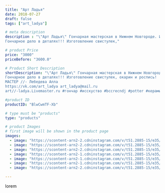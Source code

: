 ```yaml
---
title: "Арт Ладья"
date: 2018-07-27
draft: false
tags: ["art_ladya"]

# meta description
description : "\"Арт Ладья\" Гончарная мастерская в Нижнем Новгороде. Изготовление керамики и мастер//-классы по обучению. 
Гончарное дело в деталях!!! Изготовление свистулек,"

# product Price
price: "3000"
priceBefore: "3600.0"

# Product Short Description
shortDescription: "\"Арт Ладья\" Гончарная мастерская в Нижнем Новгороде. Изготовление керамики и мастер//-классы по обучению. 
Гончарное дело в деталях!!! Изготовление свистулек, окарин и роспись! 
МАСТЕР //- Лебедева Алла
https://vk.com/art_ladya art_ladya@mail.ru 
art//-ladya.Livemaster.ru #гончар #исскуство #bccrecndj #potter #керамикадляинтерьера #керамикаручнаяработа #гончарнаямастерская #керамиканазаказ #handmade #craftsman #керамика #painter #эксклюзивнаякерамика #dishes #decor #ceramicar #nntoday #claygoods #whistle #earthenware #ceramic #design #роспись #magic #свистулька #ceramicart #ocarina #окарина #clay #авторскаякерамика"

#product ID
productID: "BlwCwmTF-Xb"

# type must be "products"
type: "products"

# product Images
# first image will be shown in the product page
images:
  - image: "https://scontent-arn2-2.cdninstagram.com/v/t51.2885-15/e35/41033181_283165925625476_778435854300348416_n.jpg?se=8&tp=1&_nc_ht=scontent-arn2-2.cdninstagram.com&_nc_cat=108&_nc_ohc=KqgZgscRiPQAX94sHWz&ccb=7-4&oh=c5f7202f13865f548daf52a15e7091a6&oe=6085404B&_nc_sid=83d603&ig_cache_key=MTgzMjk3Njg4MTU4MDAwMTY4Mg%3D%3D.2-ccb7-4"
  - image: "https://scontent-arn2-2.cdninstagram.com/v/t51.2885-15/e35/40631372_168034647381053_2886724077433651200_n.jpg?se=8&tp=1&_nc_ht=scontent-arn2-2.cdninstagram.com&_nc_cat=105&_nc_ohc=0aPJM8kDjKAAX9Mr7C-&ccb=7-4&oh=824998d2862d67307c8ab911b8017127&oe=60832A6C&_nc_sid=83d603&ig_cache_key=MTgzMjk3Njg5MTk5ODY2MzI5Mw%3D%3D.2-ccb7-4"
  - image: "https://scontent-arn2-2.cdninstagram.com/v/t51.2885-15/e35/40034196_1418293831637945_5820542935124410368_n.jpg?se=8&tp=1&_nc_ht=scontent-arn2-2.cdninstagram.com&_nc_cat=105&_nc_ohc=hGXQDeJtvGEAX9rtmZt&ccb=7-4&oh=07734881a752a9c0fb6d3e3709acb1fa&oe=6083E90F&_nc_sid=83d603&ig_cache_key=MTgzMjk3NjkwMTMwMTc3NjM5Nw%3D%3D.2-ccb7-4"
  - image: "https://scontent-arn2-1.cdninstagram.com/v/t51.2885-15/e35/40437359_2169041066718671_4623204888787025920_n.jpg?se=8&tp=1&_nc_ht=scontent-arn2-1.cdninstagram.com&_nc_cat=111&_nc_ohc=qFpil2xK52AAX_PlFuY&ccb=7-4&oh=71d0197e51db10c43fac8855dff69c8e&oe=6085704A&_nc_sid=83d603&ig_cache_key=MTgzMjk3NjkwOTM3OTg4OTg2Mg%3D%3D.2-ccb7-4"
  - image: "https://scontent-arn2-1.cdninstagram.com/v/t51.2885-15/e35/39907533_230967137574751_7284903912912453632_n.jpg?se=8&tp=1&_nc_ht=scontent-arn2-1.cdninstagram.com&_nc_cat=107&_nc_ohc=GS63TgRjDm8AX8ZglBv&ccb=7-4&oh=682aad02cc6aabf02e908e6ec7871e45&oe=60865F6F&_nc_sid=83d603&ig_cache_key=MTgzMjk3NjkxNjY2OTY3MzM0MA%3D%3D.2-ccb7-4"
  - image: "https://scontent-arn2-1.cdninstagram.com/v/t51.2885-15/e35/39968876_2224433797776198_1485273203617038336_n.jpg?se=8&tp=1&_nc_ht=scontent-arn2-1.cdninstagram.com&_nc_cat=106&_nc_ohc=r0CnXh4CWoQAX_C4xIY&ccb=7-4&oh=31c6f29502d76d92fdfc235120edbde7&oe=608303A2&_nc_sid=83d603&ig_cache_key=MTgzMjk3NjkyNDQ3OTQxNTc4MQ%3D%3D.2-ccb7-4"
  - image: "https://scontent-arn2-2.cdninstagram.com/v/t51.2885-15/e35/40663113_246169696089725_6132607265917632512_n.jpg?se=8&tp=1&_nc_ht=scontent-arn2-2.cdninstagram.com&_nc_cat=105&_nc_ohc=sVGMRt98dNwAX9YRKV8&ccb=7-4&oh=1c41c638bdea2ec57197f11e6da4b648&oe=6083A5C0&_nc_sid=83d603&ig_cache_key=MTgzMjk3NzA2ODI2MDA4OTIwMQ%3D%3D.2-ccb7-4"

---
```

lorem
